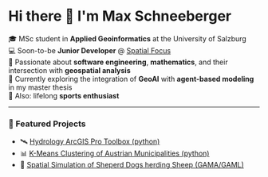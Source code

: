 # Hi there 👋 I'm Max Schneeberger

🎓 MSc student in **Applied Geoinformatics** at the University of Salzburg  
💻 Soon-to-be **Junior Developer** @ [Spatial Focus](https://www.spatial-focus.net/)  
🧠 Passionate about **software engineering**, **mathematics**, and their intersection with **geospatial analysis**  
📍 Currently exploring the integration of **GeoAI** with **agent-based modeling** in my master thesis  
🤸 Also: lifelong **sports enthusiast**
  
---  
  
### 🚀 Featured Projects

- 🛰️ [Hydrology ArcGIS Pro Toolbox (python)](https://github.com/maxschneeberger/hydrology-arcgispro-pythontoolbox)  
- 📊 [K-Means Clustering of Austrian Municipalities (python)](https://github.com/maxschneeberger/kmeans-clustering-municipalities)  
- 🧪 [Spatial Simulation of Sheperd Dogs herding Sheep (GAMA/GAML)](https://github.com/maxschneeberger/gama-shepherd-dogs)

